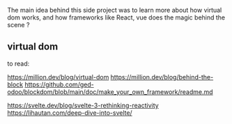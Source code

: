 The main idea behind this side project was to learn more about how virtual dom works, and how frameworks like React, vue does the magic behind the scene ?

## virtual dom


to read:

https://million.dev/blog/virtual-dom
https://million.dev/blog/behind-the-block
https://github.com/ged-odoo/blockdom/blob/main/doc/make_your_own_framework/readme.md

https://svelte.dev/blog/svelte-3-rethinking-reactivity
https://lihautan.com/deep-dive-into-svelte/